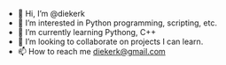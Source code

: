 - 👋 Hi, I’m @diekerk
- 👀 I’m interested in Python programming, scripting, etc. 
- 🌱 I’m currently learning Pythong, C++
- 💞️ I’m looking to collaborate on projects I can learn. 
- 📫 How to reach me diekerk@gmail.com

<!---
diekerk/diekerk is a ✨ special ✨ repository because its `README.md` (this file) appears on your GitHub profile.
You can click the Preview link to take a look at your changes.
--->
